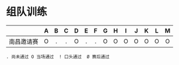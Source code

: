 # 组队训练

|       |  A   |  B   |  C   |  D   |  E   |  F   |  G   |  H   |  I   |  J   |  K   |  L   |  M   |
| :---: | :--: | :--: | :--: | :--: | :--: | :--: | :--: | :--: | :--: | :--: | :--: | :--: | :--: |
| 南昌邀请赛 |  O   |  .   |  .   |  O   |  .   |  .   |  O   |  O   |  O   |  O   |  O   |  O   |  O   |

`. 尚未通过 O 当场通过  ! 口头通过  Ø 赛后通过`